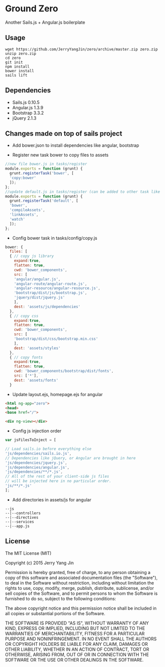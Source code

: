 Ground Zero
===========

Another Sails.js + Angular.js boilerplate

Usage
-----
```shell
wget https://github.com/JerryYangJin/zero/archive/master.zip zero.zip
unzip zero.zip
cd zero
git init
npm install
bower install
sails lift
```

Dependencies
------------
* Sails.js 0.10.5
* Angular.js 1.3.9
* Bootstrap 3.3.2
* jQuery 2.1.3

Changes made on top of sails project
------------------------------------
* Add bower.json to install dependencies like angular, bootstrap

* Register new task bower to copy files to assets

```js
//new file bower.js in tasks/register
module.exports = function (grunt) {
  grunt.registerTask('bower', [
  'copy:bower'
  ]);
};
//update default.js in tasks/register (can be added to other task like build/prod)
module.exports = function (grunt) {
  grunt.registerTask('default', [
  'bower',
  'compileAssets',
  'linkAssets',
  'watch'
  ]);
};
```
* Config bower task in tasks/config/copy.js

```js
bower: {
  files: [
  { // copy js library
    expand:true,
    flatten: true,
    cwd: 'bower_components',
    src: [
    'angular/angular.js',
    'angular-route/angular-route.js',
    'angular-resource/angular-resource.js',
    'bootstrap/dist/js/bootstrap.js',
    'jquery/dist/jquery.js'
    ],
    dest: 'assets/js/dependencies'
  },
  { // copy css
    expand:true,
    flatten: true,
    cwd: 'bower_components',
    src: [
    'bootstrap/dist/css/bootstrap.min.css'
    ],
    dest: 'assets/styles'
  },
  { // copy fonts
    expand:true,
    flatten: true,
    cwd: 'bower_components/bootstrap/dist/fonts',
    src: ['*'],
    dest: 'assets/fonts'
  }

```

* Update layout.ejs, homepage.ejs for angular

```html
<html ng-app="zero">
<head>
<base href="/">
```

```html
<div ng-view></div>
```

* Config js injection order

```js
var jsFilesToInject = [

// Load sails.io before everything else
'js/dependencies/sails.io.js',
// Dependencies like jQuery, or Angular are brought in here
'js/dependencies/jquery.js',
'js/dependencies/angular.js',
'js/dependencies/**/*.js',
// All of the rest of your client-side js files
// will be injected here in no particular order.
'js/**/*.js'
];
```

* Add directories in assets/js for angular
```
--js
--|--controllers
--|--directives
--|--services
--|--app.js
```

License
-------
The MIT License (MIT)

Copyright (c) 2015 Jerry Yang Jin

Permission is hereby granted, free of charge, to any person obtaining a copy
of this software and associated documentation files (the "Software"), to deal
in the Software without restriction, including without limitation the rights
to use, copy, modify, merge, publish, distribute, sublicense, and/or sell
copies of the Software, and to permit persons to whom the Software is
furnished to do so, subject to the following conditions:

The above copyright notice and this permission notice shall be included in all
copies or substantial portions of the Software.

THE SOFTWARE IS PROVIDED "AS IS", WITHOUT WARRANTY OF ANY KIND, EXPRESS OR
IMPLIED, INCLUDING BUT NOT LIMITED TO THE WARRANTIES OF MERCHANTABILITY,
FITNESS FOR A PARTICULAR PURPOSE AND NONINFRINGEMENT. IN NO EVENT SHALL THE
AUTHORS OR COPYRIGHT HOLDERS BE LIABLE FOR ANY CLAIM, DAMAGES OR OTHER
LIABILITY, WHETHER IN AN ACTION OF CONTRACT, TORT OR OTHERWISE, ARISING FROM,
OUT OF OR IN CONNECTION WITH THE SOFTWARE OR THE USE OR OTHER DEALINGS IN THE
SOFTWARE.
